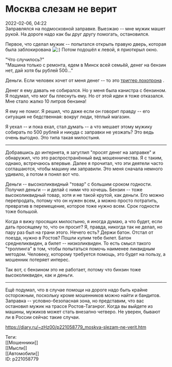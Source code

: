 Москва слезам не верит
=======================

   
 2022-02-06, 04:22   
  Заправлялся на подмосковной заправке. Выезжаю -- мне мужик машет рукой. На дороге надо как бы друг другу помогать, остановился.   
   
 Первое, что сделал мужик -- попытался открыть правую дверь, которая была заблокирована ![:)](/picture/3.gif) Потом подошёл к левой, я приоткрыл окно.   
   
 "Что случилось?"   
 "Машина только с ремонта, едем в Минск всей семьёй, денег на бензин нет, дай хотя бы рублей 500..."   
   
 Деньги. Если человек хочет от меня денег -- то это  [триггер лохотрона](О%20маскировке%20лохотрона)  .   
   
 Денег я ему давать не собирался. Но у меня была канистра с бензином. Я подумал, что мог бы плеснуть ему. Но от этой идеи я тоже отказался. Мне стало жалко 10 литров бензина!   
   
 Я ему не помог. Я решил, что даже если он говорит правду -- его ситуация не бедственная: вокруг люди, тёплый магазин.   
   
 Я уехал -- и пока ехал, стал думать -- а что мешает этому мужику собирать по 500 рублей и никуда с заправки не уезжать? Это ведь очень выгодно. Это типа такая милостыня.   
   
 ***   
   
 Добравшись до интернета, я загуглил "просят денег на заправке" и обнаружил, что это распространённый вид мошенничества. Я с таким, однако, встречаюсь впервые. Далее я прочитал, что эти деятели часто соглашаются, чтобы машину им заправили. Это меня сначала немного удивило, а потом я понял вот что.   
   
 Деньги -- высоколиквидный "товар" с большим сроком годности. Получил деньги -- и делай с ними что хочешь. Бензин -- тоже высоколиквидный товар, хотя и не такой крутой, как деньги. Его можно перепродать, потому что он нужен всем, а можно просто потратить, превратив в перемещение, которое тоже нужно всем. Срок годности тоже большой.   
   
 Когда я вижу просящих милостыню, я иногда думаю, а что будет, если дать просящему то, что он просит? Я, правда, никогда так не делал, но пару раз был на грани этого. Нечего есть? Держи батон. Отстал от поезда, нужно в Ростов? Пошли купим тебе билет. Батон среднеликвиден, а билет -- низколиквиден. То есть смысл такого "троллинга" в том, чтобы попытаться помочь наименее ликвидным методом. Человеку, которому требуется помощь, это будет на пользу, а мошенник потеряет интерес.   
   
 Так вот, с бензином это не работает, потому что бинзин тоже высоколиквиден, как и деньги.   
   
 ***   
   
 Ещё подумал, что в случае помощи на дороге надо быть крайне осторожным, поскольку кроме мошенников можно найти и бандитов. Заправка -- условно-безопасная зона, но представим, что вас остановил мужик на трассе Ростов-Таганрог. Когда вы выйдете из машины, мужиков может стать внезапно четверо. Не уверен, бывают ли в России сейчас такие случаи.   
    
 <https://diary.ru/~zHz00/p221058779_moskva-slezam-ne-verit.htm>   
   
 Теги:   
 [[Мошенники]]   
 [[Мысли]]   
 [[Автомобили]]   
 ID: p221058779